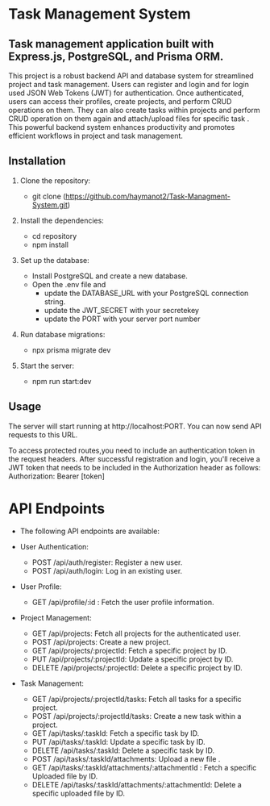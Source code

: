 # Task Management System

## Task management application built with Express.js, PostgreSQL, and Prisma ORM.
This project is a robust backend API and database system for streamlined project and task management. Users can  register and login  and for login used JSON Web Tokens (JWT) for authentication. Once authenticated, users can access their profiles, create projects, and perform CRUD operations on them. They can also create tasks within projects and perform CRUD operation on them again and attach/upload files for specific task . This powerful backend system enhances productivity and promotes efficient workflows in project and task management.

## Installation

1. Clone the repository:

    - git clone (https://github.com/haymanot2/Task-Managment-System.git)
2. Install the dependencies:
    - cd repository
    - npm install
  
3. Set up the database:
    - Install PostgreSQL and create a new database.
    - Open the .env file and
        - update the DATABASE_URL with your PostgreSQL connection string.
        - update the JWT_SECRET with your secretekey
        - update the PORT with your server port number
4. Run database migrations:
    - npx prisma migrate dev
5. Start the server:
    - npm run start:dev
## Usage
The server will start running at http://localhost:PORT. You can now send API requests to this URL.

To access protected routes,you need to include an authentication token in the request headers. After successful 
registration and login, you'll receive a JWT token that needs to be included in the Authorization header as follows:
Authorization: Bearer [token]

# API Endpoints
- The following API endpoints are available:
- User Authentication:

   - POST /api/auth/register: Register a new user.
   - POST /api/auth/login: Log in an existing user.
- User Profile:

    - GET /api/profile/:id  : Fetch the user profile information.
     
- Project Management:

    - GET /api/projects: Fetch all projects for the authenticated user.
    - POST /api/projects: Create a new project.
    - GET /api/projects/:projectId: Fetch a specific project by ID.
    - PUT /api/projects/:projectId: Update a specific project by ID.
    - DELETE /api/projects/:projectId: Delete a specific project by ID.
- Task Management:

    - GET /api/projects/:projectId/tasks: Fetch all tasks for a specific project.
    - POST /api/projects/:projectId/tasks: Create a new task within a project.
    - GET /api/tasks/:taskId: Fetch a specific task by ID.
    - PUT /api/tasks/:taskId: Update a specific task by ID.
    - DELETE /api/tasks/:taskId: Delete a specific task by ID.
    - POST /api/tasks/:taskId/attachments: Upload a new file .
    - GET /api/tasks/:taskId/attachments/:attachmentId : Fetch a specific Uploaded file by ID.
    - DELETE /api/tasks/:taskId/attachments/:attachmentId: Delete a specific uploaded file by ID.





    













